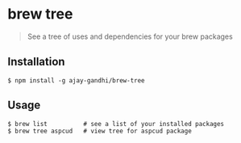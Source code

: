 # brew tree

> See a tree of uses and dependencies for your brew packages

## Installation

```
$ npm install -g ajay-gandhi/brew-tree
```

## Usage

```
$ brew list          # see a list of your installed packages
$ brew tree aspcud   # view tree for aspcud package
```

